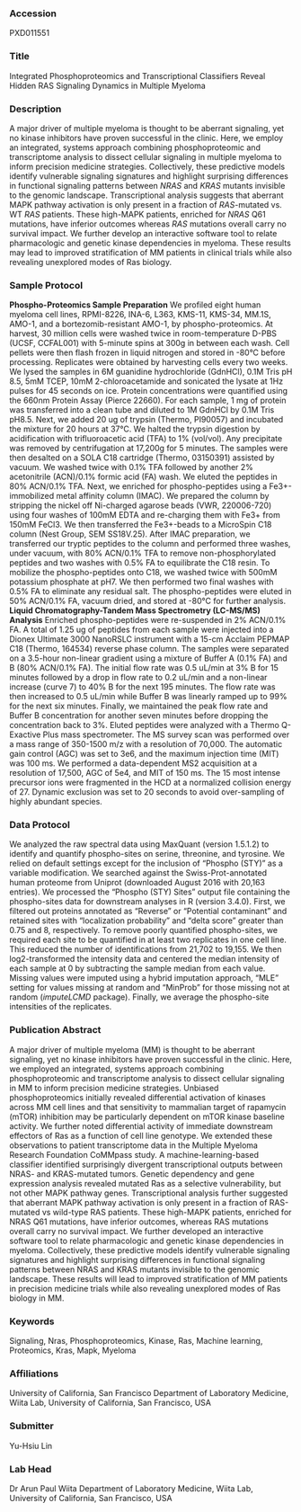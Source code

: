 ### Accession
PXD011551

### Title
Integrated Phosphoproteomics and Transcriptional Classifiers Reveal Hidden RAS Signaling Dynamics in Multiple Myeloma

### Description
A major driver of multiple myeloma is thought to be aberrant signaling, yet no kinase inhibitors have proven successful in the clinic. Here, we employ an integrated, systems approach combining phosphoproteomic and transcriptome analysis to dissect cellular signaling in multiple myeloma to inform precision medicine strategies. Collectively, these predictive models identify vulnerable signaling signatures and highlight surprising differences in functional signaling patterns between <I>NRAS</I> and <I>KRAS</I> mutants invisible to the genomic landscape. Transcriptional analysis suggests that aberrant MAPK pathway activation is only present in a fraction of <I>RAS</I>-mutated vs. WT <I>RAS</I> patients. These high-MAPK patients, enriched for <I>NRAS</I> Q61 mutations, have inferior outcomes whereas <I>RAS</I> mutations overall carry no survival impact. We further develop an interactive software tool to relate pharmacologic and genetic kinase dependencies in myeloma. These results may lead to improved stratification of MM patients in clinical trials while also revealing unexplored modes of Ras biology.

### Sample Protocol
<B>Phospho-Proteomics Sample Preparation</B>  We profiled eight human myeloma cell lines, RPMI-8226, INA-6, L363, KMS-11, KMS-34, MM.1S, AMO-1, and a bortezomib-resistant AMO-1, by phospho-proteomics. At harvest, 30 million cells were washed twice in room-temperature D-PBS (UCSF, CCFAL001) with 5-minute spins at 300g in between each wash. Cell pellets were then flash frozen in liquid nitrogen and stored in -80°C before processing. Replicates were obtained by harvesting cells every two weeks.  We lysed the samples in 6M guanidine hydrochloride (GdnHCl), 0.1M Tris pH 8.5, 5mM TCEP, 10mM 2-chloroacetamide and sonicated the lysate at 1Hz pulses for 45 seconds on ice. Protein concentrations were quantified using the 660nm Protein Assay (Pierce 22660). For each sample, 1 mg of protein was transferred into a clean tube and diluted to 1M GdnHCl by 0.1M Tris pH8.5. Next, we added 20 ug of trypsin (Thermo, PI90057) and incubated the mixture for 20 hours at 37°C.   We halted the trypsin digestion by acidification with trifluoroacetic acid (TFA) to 1% (vol/vol). Any precipitate was removed by centrifugation at 17,200g for 5 minutes. The samples were then desalted on a SOLA C18 cartridge (Thermo, 03150391) assisted by vacuum. We washed twice with 0.1% TFA followed by another 2% acetonitrile (ACN)/0.1% formic acid (FA) wash. We eluted the peptides in 80% ACN/0.1% TFA.  Next, we enriched for phospho-peptides using a Fe3+-immobilized metal affinity column (IMAC). We prepared the column by stripping the nickel off Ni-charged agarose beads (VWR, 220006-720) using four washes of 100mM EDTA and re-charging them with Fe3+ from 150mM FeCl3. We then transferred the Fe3+-beads to a MicroSpin C18 column (Nest Group, SEM SS18V.25). After IMAC preparation, we transferred our tryptic peptides to the column and performed three washes, under vacuum, with 80% ACN/0.1% TFA to remove non-phosphorylated peptides and two washes with 0.5% FA to equilibrate the C18 resin. To mobilize the phospho-peptides onto C18, we washed twice with 500mM potassium phosphate at pH7. We then performed two final washes with 0.5% FA to eliminate any residual salt. The phospho-peptides were eluted in 50% ACN/0.1% FA, vacuum dried, and stored at -80°C for further analysis.  <B>Liquid Chromatography-Tandem Mass Spectrometry (LC-MS/MS) Analysis</B>  Enriched phospho-peptides were re-suspended in 2% ACN/0.1% FA. A total of 1.25 ug of peptides from each sample were injected into a Dionex Ultimate 3000 NanoRSLC instrument with a 15-cm Acclaim PEPMAP C18 (Thermo, 164534) reverse phase column. The samples were separated on a 3.5-hour non-linear gradient using a mixture of Buffer A (0.1% FA) and B (80% ACN/0.1% FA). The initial flow rate was 0.5 uL/min at 3% B for 15 minutes followed by a drop in flow rate to 0.2 uL/min and a non-linear increase (curve 7) to 40% B for the next 195 minutes. The flow rate was then increased to 0.5 uL/min while Buffer B was linearly ramped up to 99% for the next six minutes. Finally, we maintained the peak flow rate and Buffer B concentration for another seven minutes before dropping the concentration back to 3%.  Eluted peptides were analyzed with a Thermo Q-Exactive Plus mass spectrometer. The MS survey scan was performed over a mass range of 350-1500 m/z with a resolution of 70,000. The automatic gain control (AGC) was set to 3e6, and the maximum injection time (MIT) was 100 ms. We performed a data-dependent MS2 acquisition at a resolution of 17,500, AGC of 5e4, and MIT of 150 ms. The 15 most intense precursor ions were fragmented in the HCD at a normalized collision energy of 27. Dynamic exclusion was set to 20 seconds to avoid over-sampling of highly abundant species.

### Data Protocol
We analyzed the raw spectral data using MaxQuant (version 1.5.1.2) to identify and quantify phospho-sites on serine, threonine, and tyrosine. We relied on default settings except for the inclusion of “Phospho (STY)” as a variable modification. We searched against the Swiss-Prot-annotated human proteome from Uniprot (downloaded August 2016 with 20,163 entries). We processed the “Phospho (STY) Sites” output file containing the phospho-sites data for downstream analyses in R (version 3.4.0). First, we filtered out proteins annotated as “Reverse” or “Potential contaminant” and retained sites with “localization probability” and “delta score” greater than 0.75 and 8, respectively. To remove poorly quantified phospho-sites, we required each site to be quantified in at least two replicates in one cell line. This reduced the number of identifications from 21,702 to 19,155. We then log2-transformed the intensity data and centered the median intensity of each sample at 0 by subtracting the sample median from each value. Missing values were imputed using a hybrid imputation approach, “MLE” setting for values missing at random and “MinProb” for those missing not at random (<I>imputeLCMD</I> package). Finally, we average the phospho-site intensities of the replicates.

### Publication Abstract
A major driver of multiple myeloma (MM) is thought to be aberrant signaling, yet no kinase inhibitors have proven successful in the clinic. Here, we employed an integrated, systems approach combining phosphoproteomic and transcriptome analysis to dissect cellular signaling in MM to inform precision medicine strategies. Unbiased phosphoproteomics initially revealed differential activation of kinases across MM cell lines and that sensitivity to mammalian target of rapamycin (mTOR) inhibition may be particularly dependent on mTOR kinase baseline activity. We further noted differential activity of immediate downstream effectors of Ras as a function of cell line genotype. We extended these observations to patient transcriptome data in the Multiple Myeloma Research Foundation CoMMpass study. A machine-learning-based classifier identified surprisingly divergent transcriptional outputs between NRAS- and KRAS-mutated tumors. Genetic dependency and gene expression analysis revealed mutated Ras as a selective vulnerability, but not other MAPK pathway genes. Transcriptional analysis further suggested that aberrant MAPK pathway activation is only present in a fraction of RAS-mutated vs wild-type RAS patients. These high-MAPK patients, enriched for NRAS Q61 mutations, have inferior outcomes, whereas RAS mutations overall carry no survival impact. We further developed an interactive software tool to relate pharmacologic and genetic kinase dependencies in myeloma. Collectively, these predictive models identify vulnerable signaling signatures and highlight surprising differences in functional signaling patterns between NRAS and KRAS mutants invisible to the genomic landscape. These results will lead to improved stratification of MM patients in precision medicine trials while also revealing unexplored modes of Ras biology in MM.

### Keywords
Signaling, Nras, Phosphoproteomics, Kinase, Ras, Machine learning, Proteomics, Kras, Mapk, Myeloma

### Affiliations
University of California, San Francisco
Department of Laboratory Medicine, Wiita Lab, University of California, San Francisco, USA

### Submitter
Yu-Hsiu Lin

### Lab Head
Dr Arun Paul Wiita
Department of Laboratory Medicine, Wiita Lab, University of California, San Francisco, USA


